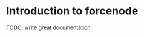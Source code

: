 # Introduction to forcenode

TODO: write [great documentation](http://jacobian.org/writing/what-to-write/)
